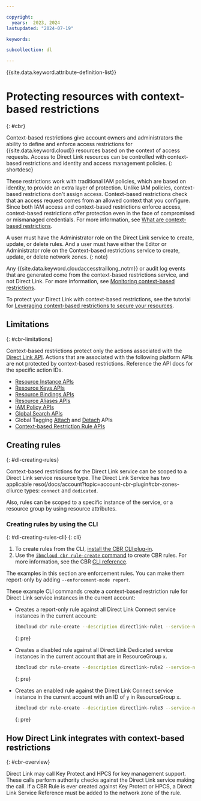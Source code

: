 ```yaml
---

copyright:
  years:  2023, 2024
lastupdated: "2024-07-19"

keywords:

subcollection: dl

---
```


{{site.data.keyword.attribute-definition-list}}

# Protecting resources with context-based restrictions
{: #cbr}

Context-based restrictions give account owners and administrators the ability to define and enforce access restrictions for {{site.data.keyword.cloud}} resources based on the context of access requests. Access to Direct Link resources can be controlled with context-based restrictions and identity and access management policies.
{: shortdesc}

These restrictions work with traditional IAM policies, which are based on identity, to provide an extra layer of protection. Unlike IAM policies, context-based restrictions don't assign access. Context-based restrictions check that an access request comes from an allowed context that you configure. Since both IAM access and context-based restrictions enforce access, context-based restrictions offer protection even in the face of compromised or mismanaged credentials. For more information, see [What are context-based restrictions](/docs/account?topic=account-context-restrictions-whatis).

A user must have the Administrator role on the Direct Link service to create, update, or delete rules. And a user must have either the Editor or Administrator role on the Context-based restrictions service to create, update, or delete network zones.
{: note}

Any {{site.data.keyword.cloudaccesstraillong_notm}} or audit log events that are generated come from the context-based restrictions service, and not Direct Link. For more information, see [Monitoring context-based restrictions](/docs/account?topic=account-cbr-monitor).

To protect your Direct Link with context-based restrictions, see the tutorial for [Leveraging context-based restrictions to secure your resources](/docs/account?topic=account-context-restrictions-tutorial).

## Limitations
{: #cbr-limitations}

Context-based restrictions protect only the actions associated with the [Direct Link API](/apidocs/direct_link). Actions that are associated with the following platform APIs are not protected by context-based restrictions. Reference the API docs for the specific action IDs.

- [Resource Instance APIs](/apidocs/resource-controller/resource-controller#list-resource-instances)
- [Resource Keys APIs](/apidocs/resource-controller/resource-controller#list-resource-keys)
- [Resource Bindings APIs](/apidocs/resource-controller/resource-controller#list-resource-bindings)
- [Resource Aliases APIs](/apidocs/resource-controller/resource-controller#list-resource-aliases)
- [IAM Policy APIs](/apidocs/iam-policy-management#list-policies)
- [Global Search APIs](/apidocs/search)
- Global Tagging [Attach](/apidocs/tagging#attach-tag) and [Detach](/apidocs/tagging#detach-tag) APIs
- [Context-based Restriction Rule APIs](/apidocs/context-based-restrictions#create-rule)

## Creating rules
{: #dl-creating-rules}

Context-based restrictions for the Direct Link service can be scoped to a Direct Link service resource type. The Direct Link Service has two applicable reso(/docs/account?topic=account-cbr-plugin#cbr-zones-cliurce types: `connect` and `dedicated`.

Also, rules can be scoped to a specific instance of the service, or a resource group by using resource attributes.

### Creating rules by using the CLI
{: #dl-creating-rules-cli}
{: cli}

1. To create rules from the CLI, [install the CBR CLI plug-in](/docs/account?topic=account-cbr-plugin).
1. Use the [`ibmcloud cbr rule-create` command](/docs/account?topic=account-cbr-plugin#cbr-cli-rule-create-command) to create CBR rules. For more information, see the CBR [CLI reference](/docs/account?topic=account-cbr-plugin#cbr-zones-cli).

The examples in this section are enforcement rules. You can make them report-only by adding `--enforcement-mode report`.

These example CLI commands create a context-based restriction rule for Direct Link service instances in the current account:

* Creates a report-only rule against all Direct Link Connect service instances in the current account:

   ```sh
   ibmcloud cbr rule-create --description directlink-rule1 --service-name directlink --resource-type connect --zone-id=<zone_id> --enforcement-mode report
   ```
   {: pre}

* Creates a disabled rule against all Direct Link Dedicated service instances in the current account that are in ResourceGroup `x`.

   ```sh
   ibmcloud cbr rule-create --description directlink-rule2 --service-name directlink --resource-type dedicated --resource-attributes "resourceGroupId=<rg_x_id>" --zone-id=<zone_id> --enforcement-mode disabled
   ```
   {: pre}

* Creates an enabled rule against the Direct Link Connect service instance in the current account with an ID of `y` in ResourceGroup `x`.

   ```sh
   ibmcloud cbr rule-create --description directlink-rule3 --service-name directlink --resource-type dedicated --resource-attributes "resource=<id_y>,resourceGroupId=<rg_x_id>" --zone-id=<zone_id> --enforcement-mode disabled
   ```
   {: pre}

## How Direct Link integrates with context-based restrictions
{: #cbr-overview}

Direct Link may call Key Protect and HPCS for key management support. These calls perform authority checks against the Direct Link service making the call. If a CBR Rule is ever created against Key Protect or HPCS, a Direct Link Service Reference must be added to the network zone of the rule.
